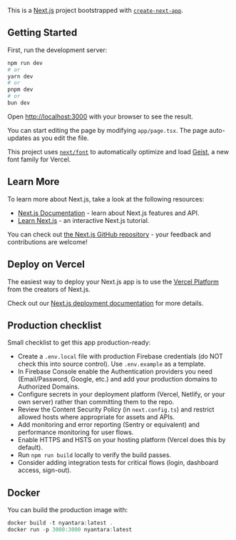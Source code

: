 This is a [Next.js](https://nextjs.org) project bootstrapped with [`create-next-app`](https://nextjs.org/docs/app/api-reference/cli/create-next-app).

## Getting Started

First, run the development server:

```bash
npm run dev
# or
yarn dev
# or
pnpm dev
# or
bun dev
```

Open [http://localhost:3000](http://localhost:3000) with your browser to see the result.

You can start editing the page by modifying `app/page.tsx`. The page auto-updates as you edit the file.

This project uses [`next/font`](https://nextjs.org/docs/app/building-your-application/optimizing/fonts) to automatically optimize and load [Geist](https://vercel.com/font), a new font family for Vercel.

## Learn More

To learn more about Next.js, take a look at the following resources:

- [Next.js Documentation](https://nextjs.org/docs) - learn about Next.js features and API.
- [Learn Next.js](https://nextjs.org/learn) - an interactive Next.js tutorial.

You can check out [the Next.js GitHub repository](https://github.com/vercel/next.js) - your feedback and contributions are welcome!

## Deploy on Vercel

The easiest way to deploy your Next.js app is to use the [Vercel Platform](https://vercel.com/new?utm_medium=default-template&filter=next.js&utm_source=create-next-app&utm_campaign=create-next-app-readme) from the creators of Next.js.

Check out our [Next.js deployment documentation](https://nextjs.org/docs/app/building-your-application/deploying) for more details.

## Production checklist

Small checklist to get this app production-ready:

- Create a `.env.local` file with production Firebase credentials (do NOT check this into source control). Use `.env.example` as a template.
- In Firebase Console enable the Authentication providers you need (Email/Password, Google, etc.) and add your production domains to Authorized Domains.
- Configure secrets in your deployment platform (Vercel, Netlify, or your own server) rather than committing them to the repo.
- Review the Content Security Policy (in `next.config.ts`) and restrict allowed hosts where appropriate for assets and APIs.
- Add monitoring and error reporting (Sentry or equivalent) and performance monitoring for user flows.
- Enable HTTPS and HSTS on your hosting platform (Vercel does this by default).
- Run `npm run build` locally to verify the build passes.
- Consider adding integration tests for critical flows (login, dashboard access, sign-out).

## Docker

You can build the production image with:

```powershell
docker build -t nyantara:latest .
docker run -p 3000:3000 nyantara:latest
```

